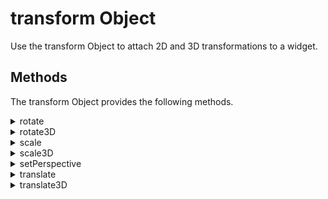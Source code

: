                               


transform Object
================

Use the transform Object to attach 2D and 3D transformations to a widget.

Methods
-------

The transform Object provides the following methods.


<details close markdown="block"><summary>rotate</summary>

* * *

This method returns an affine transformation matrix constructed by rotating receivers affine transform. Angle is a number in degrees and always measured from x-axis as shown.

### Syntax

```

rotate(angle)
```

### Input Parameters

| Parameter | Description |
| --- | --- |
| angle \[Number\] | A number represents the angle, in degrees, by which this matrix rotates the coordinate system axes. A positive value specifies counterclockwise rotation and a negative value specifies clockwise rotation. |

 
### Example

```

//Sample code of animation 
function animDeftranslate() {
    var transformProp1 = voltmx.ui.makeAffineTransform();
    transformProp1.translate(100, 100);
    var transformProp2 = voltmx.ui.makeAffineTransform();
    transformProp2.scale(2, 2);
    var transformProp3 = voltmx.ui.makeAffineTransform();
    transformProp3.rotate(90);
    var animDefinitionOne = {
        0: {
            "transform": transformProp1
        },
        50: {

            "transform": transformProp2
        },
        100: {

            "transform": transformProp3
        }
    }
    animDef = voltmx.ui.createAnimation(animDefinitionOne);
    return animDef;

}

Function getParent() {

    var result = this.parent;
}
```

### Return Values

Returns an affine transformation matrix constructed by rotating receivers affine transform.

### Exceptions

WidgetError

### Remarks

Default value is 0, if transform was never applied to the widget. The rotation does not result in any layout changes to parent or peer widgets. This is also applicable for widgets placed inside horizontal or vertical flex containers.

For example, if you want to rotate a widget in 360 degrees, you can follow the below sequence of steps:

   *  step1: Rotate the widget from 0  -   120
   *  step1: Rotate the widget from 120  -   240
   * step3: Rotate the widget from 240  -  360

Any value greater than 180 degrees may lead to shortest path rotation from its current position. For cross platform values, for example 190 degrees will make the object rotate -170 (190-360) in negative direction, as 170 is shortest path compared to 190.

### Availability

*   iOS
*   Android/Android Tablet
*   Windows
*   SPA

* * *

</details>
<details close markdown="block"><summary>rotate3D</summary>

* * *

This method rotates the widget by angle on the unit directional vector formed by rx, ry, and rz.

### Syntax

```

rotate3D(  
    angle,  
    rx,  
    ry,  
    rz)
```

### Input Parameters

| Parameter | Description |
| --- | --- |
| angle | Specify the angle, by which a widget to be rotated around rx, ry, and rz axises. |
| rx | Specify the x-axis value on which rotation to happen. |
| ry | Specify the y-axis value on which rotation to happen. |
| rz | Specify the z-axis value on which rotation to happen. |

 
### Example

```

var newTransform = voltmx.ui.makeAffineTransform();  
newTransform.rotate3D(45, 1, 0, 1); //rotates by 45degrees in x and z Axis.  
widget.transform = newTransform;
```

### Exceptions

| Error Code | Description |
| --- | --- |
| 100 | Invalid input |
| 101 | Incomplete input |

 
### Remarks

The value of angle should be in degrees and the range should be in between 180o to -180o. Any value greater or lesser than range will result into platform-specific behavior. Positive values of angle will rotate the widget in anti-clockwise direction and vice versa.

The values of rx, ry, and rz should be in the range of 0 - 1. If the (0,0,0) vector is specified, the behavior is platform-specific.

In the Android platform, the values between 0 - 1 are not accepted. Only '0' or '1' is accepted.

All the input parameters need to be specified. If any parameter found missing will result in an exception 101.

### Availability

Available in the IDE

iOS

Android

SPA

* * *

</details>
<details close markdown="block"><summary>scale</summary>

* * *

This method returns an affine transformation matrix constructed by scaling receivers affine transform. It is a JSObject with keys sx and sy and allow numbers only.

### Syntax

```

scale (  
   sx,   
   sy)
```

### Input Parameters

| Parameter | Description |
| --- | --- |
| sx \[Number\] | The factor by which to scale the x-axis of the widget coordinate system. |
| sy \[Number\] | The factor by which to scale the y-axis of the widget coordinate system. |

 
Default values are {"sx":1, "sy":1}, if the transform was never applied to the widget.

### Example

```

//Sample code of animation 
function animDeftranslate() {
    var transformProp1 = voltmx.ui.makeAffineTransform();
    transformProp1.translate(100, 100);
    var transformProp2 = voltmx.ui.makeAffineTransform();
    transformProp2.scale(2, 2);
    var transformProp3 = voltmx.ui.makeAffineTransform();
    transformProp3.rotate(90);
    var animDefinitionOne = {
        0: {
            "transform": transformProp1
        },
        50: {

            "transform": transformProp2
        },
        100: {

            "transform": transformProp3
        }
    }
    animDef = voltmx.ui.createAnimation(animDefinitionOne);
    return animDef;

}

Function getParent() {

    Var result = this.parent;
}
```

### Return Values

Returns an affine transformation matrix constructed by scaling receivers affine transform.

### Exceptions

WidgetError

### Remarks

Scaling does not result in any layout changes to parent or peer widgets. This is applicable to the widgets placed inside horizontal or vertical flex containers. Negative values for sx and sy will make the widget flip in that direction.

Availability

*   iOS
*   Android/Android Tablet
*   Windows
*   SPA

* * *

</details>
<details close markdown="block"><summary>scale3D</summary>

* * *

Scales a widget in three dimensions (x, y, z) coordinate system.

### Syntax

```

scale3D(  
    sx,  
    sy,  
    sz)
```

### Input Parameters

| Parameter | Description |
| --- | --- |
| sx \[Number\] | Specify the value to be scaled in the x direction. |
| sy \[Number\] | Specify the value to be scaled in the y direction. |
| sz \[Number\] | Specify the value to be scaled in the z direction. |

 
### Example

```

var newTransform = voltmx.ui.makeAffineTransform();  
newTransform.scale3D(2, 0.5, 1);  
//scales by 200% in xDirection, 50% in yDirection and no scale happening in zDirection.  
widget.transform = newTransform;
```

Exceptions

| Error Code | Description |
| --- | --- |
| 100 | Invalid input |
| 101 | Incomplete input |

 
### Remarks

The default values of the sx, sy, and sz directions are (1, 1, 1). Any value with in the 0 - 1 range scales down the widget and the value greater than '1' scales up in the specified directions. As all the widgets are not 3D meshes, this function may not be applicable for z-axis and may have platform-specific behavior. The scale3D method should not be applied on zero dimension widgets. If applied, the behavior is undefined.

All the input parameters need to be specified. If any parameter found missing will result in an exception 101.

### Availability

Available in the IDE

iOS

SPA

* * *

</details>
<details close markdown="block"><summary id="setPersp">setPerspective</summary>

* * *

This method sets the perspective and sets the vanishing point at the center of the widget.

### Syntax

```

setPerspective(  
    distanceOfViewerToPlane)
```

### Input Parameters

| Parameter | Description |
| --- | --- |
| distanceOfViewerToPlane | The distance between the viewer and object. Always the value of this parameter should be greater than zero. Otherwise results an exception 100. |

 
### Example

```

var newTransform = voltmx.ui.makeAffineTransform();  
newTransform.setPerspective(1000.0);  
//Sets the perspective as such this will have no effect until it is combined with other transformation matrix.  
newTransform.rotate3D(45, 1, 0, 1);  
//rotates by 45degrees in x and z Axis. Now the perspective can be observed  
widget.transform = newTransform;
```

Exceptions

| Error Code | Description |
| --- | --- |
| 100 | Invalid input |
| 101 | Incomplete input |

 
### Remarks

The perspective has to be set in combination with other transforms. The perspective set by itself will not have any effect. If perspective is set to transform in any key frame, the perspective will be applied to that particular key frame itself in the KeyFrameAnimation.

The perspective is platform dependent so that each platform has different perspective of a view for same value. The default perspective on the Android platform is 1280. Any perspective less than 1280 makes the camera perspective closer to the view and greater than 1280 makes perspective far from the view.

In the Android platform, when perspective is not specified, the default perspective is applied.

For the iOS platform, the value of the distanceOfViewerToPlane parameter should be greater than max (width, height) values of the widget view's frame. For example, if the value of (width, height) is (100, 50), the parameter value should be greater than 100. The effect of this parameter vary visually on different platforms for the same value. The units of the distanceOfViewerToPlane parameter is platform-specific.

All the input parameters need to be specified. If any parameter found missing will result in an exception 101.

### Availability

Available in the IDE

iOS

SPA

* * *

</details>
<details close markdown="block"><summary>translate</summary>

* * *

This method returns an affine transformation matrix constructed by translating receivers affine transform. It is a JavaScript object with keys tx and ty and allow numbers in dp.

### Syntax

```

translate (  
   tx,  
   ty)
```

### Input Parameters

| Parameter | Description |
| --- | --- |
| tx \[Number\] | The value by which to move the x-axis of the widget coordinate system. |
| ty \[Number\] | The factor by which to move the y-axis of the widget coordinate system. |

 
Default values are {"tx":0, "ty":0} if the transform was never applied to the widget.

### Example

```

//Sample code of animation 
function animDeftranslate() {
    var transformProp1 = voltmx.ui.makeAffineTransform();
    transformProp1.translate(100, 100);
    var transformProp2 = voltmx.ui.makeAffineTransform();
    transformProp2.scale(2, 2);
    var transformProp3 = voltmx.ui.makeAffineTransform();
    transformProp3.rotate(90);
    var animDefinitionOne = {
        0: {
            "transform": transformProp1
        },
        50: {

            "transform": transformProp2
        },
        100: {

            "transform": transformProp3
        }
    }
    animDef = voltmx.ui.createAnimation(animDefinitionOne);
    return animDef;

}

Function getParent() {

    Var result = this.parent;
}
```

### Return Values

Returns an affine transformation matrix constructed by translating receivers affine transform.

### Exceptions

WidgetError

### Remarks

Translate does not result in any layout changes to parent or peer widgets. This is applicable to the widgets placed inside horizontal or vertical flex containers.

> **_Note:_** Values cannot be specified using percentage and pixels.

### Availability

*   iOS
*   Android/Android Tablet
*   Windows
*   SPA

* * *

</details>
<details close markdown="block"><summary>translate3D</summary> 

* * *

Translates the widget from present location to new location by x, y, z amount.

### Syntax

```

translate3D(  
    tx,  
    ty,  
    tz)
```

### Input Parameters

| Parameter | Description |
| --- | --- |
| tx | Specify the value to be moved in the x direction from present location. |
| ty | Specify the value to be moved in the y direction from present location. |
| tz | Specify the value to be moved in the z direction from present location. |

 
### Example

```

var newTransform = voltmx.ui.makeAffineTransform();  
newTransform.translate3D(223, 12, 56); //translates by 223 xAxis,12 in yAxis,56 in zAxis  
widget.transform = newTransform;
```

### Exceptions

| Error Code | Description |
| --- | --- |
| 100 | Invalid input |
| 101 | Incomplete input |

 
### Remarks

The values of tx, ty, and tz should be floating numbers. If the [setPerspective](#setPersp) method is not used, the widget moving in the z direction will not have any visual effect.

All the input parameters need to be specified. If any parameter found missing will result in an exception 101.

### Availability

Available in the IDE

iOS

SPA

* * *

![](resources/prettify/onload.png)
